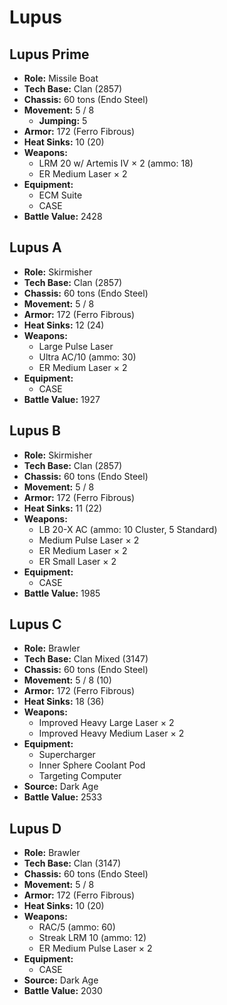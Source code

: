 # Lupus
## Lupus Prime
- **Role:** Missile Boat
- **Tech Base:** Clan (2857)
- **Chassis:** 60 tons (Endo Steel)
- **Movement:** 5 / 8
  - **Jumping:** 5
- **Armor:** 172 (Ferro Fibrous)
- **Heat Sinks:** 10 (20)
- **Weapons:**
  - LRM 20 w/ Artemis IV × 2 (ammo: 18)
  - ER Medium Laser × 2
- **Equipment:**
  - ECM Suite
  - CASE
- **Battle Value:** 2428

## Lupus A
- **Role:** Skirmisher
- **Tech Base:** Clan (2857)
- **Chassis:** 60 tons (Endo Steel)
- **Movement:** 5 / 8
- **Armor:** 172 (Ferro Fibrous)
- **Heat Sinks:** 12 (24)
- **Weapons:**
  - Large Pulse Laser
  - Ultra AC/10 (ammo: 30)
  - ER Medium Laser × 2
- **Equipment:**
  - CASE
- **Battle Value:** 1927

## Lupus B
- **Role:** Skirmisher
- **Tech Base:** Clan (2857)
- **Chassis:** 60 tons (Endo Steel)
- **Movement:** 5 / 8
- **Armor:** 172 (Ferro Fibrous)
- **Heat Sinks:** 11 (22)
- **Weapons:**
  - LB 20-X AC (ammo: 10 Cluster, 5 Standard)
  - Medium Pulse Laser × 2
  - ER Medium Laser × 2
  - ER Small Laser × 2
- **Equipment:**
  - CASE
- **Battle Value:** 1985

## Lupus C
- **Role:** Brawler
- **Tech Base:** Clan Mixed (3147)
- **Chassis:** 60 tons (Endo Steel)
- **Movement:** 5 / 8 (10)
- **Armor:** 172 (Ferro Fibrous)
- **Heat Sinks:** 18 (36)
- **Weapons:**
  - Improved Heavy Large Laser × 2
  - Improved Heavy Medium Laser × 2
- **Equipment:**
  - Supercharger
  - Inner Sphere Coolant Pod
  - Targeting Computer
- **Source:** Dark Age
- **Battle Value:** 2533

## Lupus D
- **Role:** Brawler
- **Tech Base:** Clan (3147)
- **Chassis:** 60 tons (Endo Steel)
- **Movement:** 5 / 8
- **Armor:** 172 (Ferro Fibrous)
- **Heat Sinks:** 10 (20)
- **Weapons:**
  - RAC/5 (ammo: 60)
  - Streak LRM 10 (ammo: 12)
  - ER Medium Pulse Laser × 2
- **Equipment:**
  - CASE
- **Source:** Dark Age
- **Battle Value:** 2030

